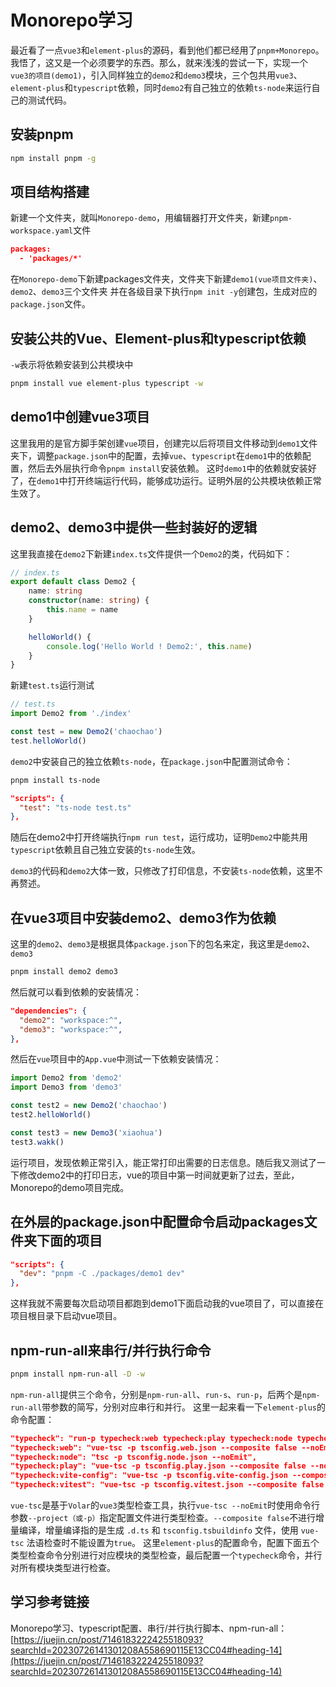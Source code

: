 
# Monorepo学习
最近看了一点`vue3`和`element-plus`的源码，看到他们都已经用了`pnpm+Monorepo`。我悟了，这又是一个必须要学的东西。那么，就来浅浅的尝试一下，实现一个`vue3的项目(demo1)`，引入同样独立的`demo2`和`demo3`模块，三个包共用`vue3`、`element-plus`和`typescript`依赖，同时`demo2`有自己独立的依赖`ts-node`来运行自己的测试代码。

## 安装pnpm
```sh
npm install pnpm -g
```

## 项目结构搭建
新建一个文件夹，就叫`Monorepo-demo`，用编辑器打开文件夹，新建`pnpm-workspace.yaml`文件
```json
packages:
  - 'packages/*'
```
在`Monorepo-demo`下新建packages文件夹，文件夹下新建`demo1(vue项目文件夹)`、`demo2`、`demo3`三个文件夹
并在各级目录下执行`npm init -y`创建包，生成对应的`package.json`文件。

## 安装公共的Vue、Element-plus和typescript依赖
`-w`表示将依赖安装到公共模块中
```sh
pnpm install vue element-plus typescript -w
```

## demo1中创建vue3项目
这里我用的是官方脚手架创建`vue`项目，创建完以后将项目文件移动到`demo1`文件夹下，调整`package.json`中的配置，去掉`vue`、`typescript`在`demo1`中的依赖配置，然后去外层执行命令`pnpm install`安装依赖。
这时`demo1`中的依赖就安装好了，在`demo1`中打开终端运行代码，能够成功运行。证明外层的公共模块依赖正常生效了。

## demo2、demo3中提供一些封装好的逻辑
这里我直接在`demo2`下新建`index.ts`文件提供一个`Demo2`的类，代码如下：
```ts
// index.ts
export default class Demo2 {
    name: string
    constructor(name: string) {
        this.name = name
    }

    helloWorld() {
        console.log('Hello World ! Demo2:', this.name)
    }
}
```
新建`test.ts`运行测试
```ts
// test.ts
import Demo2 from './index'

const test = new Demo2('chaochao')
test.helloWorld()
```
`demo2`中安装自己的独立依赖`ts-node`，在`package.json`中配置测试命令：
```sh
pnpm install ts-node
```
```json
"scripts": {
  "test": "ts-node test.ts"
},
```
随后在demo2中打开终端执行`npm run test`，运行成功，证明`Demo2`中能共用`typescript`依赖且自己独立安装的`ts-node`生效。

`demo3`的代码和`demo2`大体一致，只修改了打印信息，不安装`ts-node`依赖，这里不再赘述。

## 在vue3项目中安装demo2、demo3作为依赖
这里的`demo2`、`demo3`是根据具体`package.json`下的包名来定，我这里是`demo2`、`demo3`
```sh
pnpm install demo2 demo3
```
然后就可以看到依赖的安装情况：
```json
"dependencies": {
  "demo2": "workspace:^",
  "demo3": "workspace:^",
},
```
然后在`vue`项目中的`App.vue`中测试一下依赖安装情况：
```ts
import Demo2 from 'demo2'
import Demo3 from 'demo3'

const test2 = new Demo2('chaochao')
test2.helloWorld()

const test3 = new Demo3('xiaohua')
test3.wakk()
```
运行项目，发现依赖正常引入，能正常打印出需要的日志信息。随后我又测试了一下修改demo2中的打印日志，vue的项目中第一时间就更新了过去，至此，Monorepo的demo项目完成。

## 在外层的package.json中配置命令启动packages文件夹下面的项目
```json
"scripts": {
  "dev": "pnpm -C ./packages/demo1 dev"
},
```
这样我就不需要每次启动项目都跑到demo1下面启动我的vue项目了，可以直接在项目根目录下启动vue项目。

## npm-run-all来串行/并行执行命令
```sh
pnpm install npm-run-all -D -w
```
`npm-run-all`提供三个命令，分别是`npm-run-all`、`run-s`、`run-p`，后两个是`npm-run-all`带参数的简写，分别对应串行和并行。
这里一起来看一下`element-plus`的命令配置：
```json
"typecheck": "run-p typecheck:web typecheck:play typecheck:node typecheck:vite-config typecheck:vitest",
"typecheck:web": "vue-tsc -p tsconfig.web.json --composite false --noEmit",
"typecheck:node": "tsc -p tsconfig.node.json --noEmit",
"typecheck:play": "vue-tsc -p tsconfig.play.json --composite false --noEmit",
"typecheck:vite-config": "vue-tsc -p tsconfig.vite-config.json --composite false --noEmit",
"typecheck:vitest": "vue-tsc -p tsconfig.vitest.json --composite false --noEmit",
```
`vue-tsc`是基于`Volar`的`vue3`类型检查工具，执行`vue-tsc --noEmit`时使用命令行参数`--project（或-p）`指定配置文件进行类型检查。`--composite false`不进行增量编译，增量编译指的是生成 `.d.ts` 和 `tsconfig.tsbuildinfo` 文件，使用 `vue-tsc` 法语检查时不能设置为`true`。
这里`element-plus`的配置命令，配置下面五个类型检查命令分别进行对应模块的类型检查，最后配置一个`typecheck`命令，并行对所有模块类型进行检查。

## 学习参考链接
Monorepo学习、typescript配置、串行/并行执行脚本、npm-run-all：[https://juejin.cn/post/7146183222425518093?searchId=20230726141301208A558690115E13CC04#heading-14](https://juejin.cn/post/7146183222425518093?searchId=20230726141301208A558690115E13CC04#heading-14)
